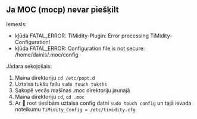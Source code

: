 ## Ja MOC (mocp) nevar piešķilt
Iemesls:
* kļūda FATAL_ERROR: TiMidity-Plugin: Error processing TiMidity-Configuration!
* kļūda FATAL_ERROR: Configuration file is not secure: /home/dainis/.moc/config

Jādara sekojošais:
1. Maina direktoriju `cd /etc/popt.d`
2. Uztaisa tukšu failu `sudo touch tukshs`
3. Sakopē vecās mašīnas .moc direktoriju jaunajā
4. Maina direktoriju `cd`, `cd .moc`
5. Ar :punch: root tiesībām uztaisa config datni `sudo touch config` un tajā ievada noteikumu `TiMidity_Config = /etc/timidity.cfg`
